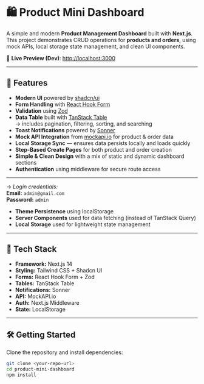 # 🛍️ Product Mini Dashboard

A simple and modern **Product Management Dashboard** built with **Next.js**.  
This project demonstrates CRUD operations for **products and orders**, using mock APIs, local storage state management, and clean UI components.

🔗 **Live Preview (Dev)**: [http://localhost:3000](http://localhost:3000)

---

## 🚀 Features

- **Modern UI** powered by [shadcn/ui](https://ui.shadcn.com/)
- **Form Handling** with [React Hook Form](https://react-hook-form.com/)
- **Validation** using [Zod](https://zod.dev/)
- **Data Table** built with [TanStack Table](https://tanstack.com/table)  
  → includes pagination, filtering, sorting, and searching
- **Toast Notifications** powered by [Sonner](https://sonner.emilkowal.ski/)
- **Mock API Integration** from [mockapi.io](https://mockapi.io) for product & order data
- **Local Storage Sync** — ensures data persists locally and loads quickly
- **Step-Based Create Pages** for both product and order creation
- **Simple & Clean Design** with a mix of static and dynamic dashboard sections
- **Authentication** using middleware for secure route access 

---

  → _Login credentials:_  
  **Email:** `admin@gmail.com`  
  **Password:** `admin`
- **Theme Persistence** using localStorage
- **Server Components** used for data fetching (instead of TanStack Query)
- **Local Storage** used for lightweight state management

---

## 🧠 Tech Stack

- **Framework:** Next.js 14  
- **Styling:** Tailwind CSS + Shadcn UI  
- **Forms:** React Hook Form + Zod  
- **Tables:** TanStack Table  
- **Notifications:** Sonner  
- **API:** MockAPI.io  
- **Auth:** Next.js Middleware  
- **State:** LocalStorage

---

## 🛠️ Getting Started

Clone the repository and install dependencies:

```bash
git clone <your-repo-url>
cd product-mini-dashboard
npm install
